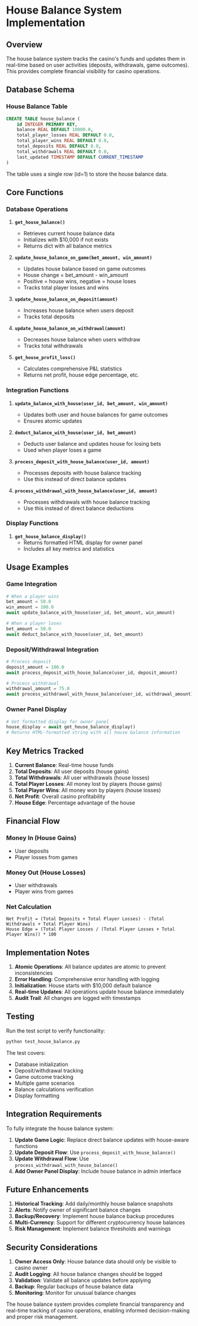 # House Balance System Implementation

## Overview
The house balance system tracks the casino's funds and updates them in real-time based on user activities (deposits, withdrawals, game outcomes). This provides complete financial visibility for casino operations.

## Database Schema

### House Balance Table
```sql
CREATE TABLE house_balance (
    id INTEGER PRIMARY KEY,
    balance REAL DEFAULT 10000.0,
    total_player_losses REAL DEFAULT 0.0,
    total_player_wins REAL DEFAULT 0.0,
    total_deposits REAL DEFAULT 0.0,
    total_withdrawals REAL DEFAULT 0.0,
    last_updated TIMESTAMP DEFAULT CURRENT_TIMESTAMP
)
```

The table uses a single row (id=1) to store the house balance data.

## Core Functions

### Database Operations

1. **`get_house_balance()`**
   - Retrieves current house balance data
   - Initializes with $10,000 if not exists
   - Returns dict with all balance metrics

2. **`update_house_balance_on_game(bet_amount, win_amount)`**
   - Updates house balance based on game outcomes
   - House change = bet_amount - win_amount
   - Positive = house wins, negative = house loses
   - Tracks total player losses and wins

3. **`update_house_balance_on_deposit(amount)`**
   - Increases house balance when users deposit
   - Tracks total deposits

4. **`update_house_balance_on_withdrawal(amount)`**
   - Decreases house balance when users withdraw
   - Tracks total withdrawals

5. **`get_house_profit_loss()`**
   - Calculates comprehensive P&L statistics
   - Returns net profit, house edge percentage, etc.

### Integration Functions

1. **`update_balance_with_house(user_id, bet_amount, win_amount)`**
   - Updates both user and house balances for game outcomes
   - Ensures atomic updates

2. **`deduct_balance_with_house(user_id, bet_amount)`**
   - Deducts user balance and updates house for losing bets
   - Used when player loses a game

3. **`process_deposit_with_house_balance(user_id, amount)`**
   - Processes deposits with house balance tracking
   - Use this instead of direct balance updates

4. **`process_withdrawal_with_house_balance(user_id, amount)`**
   - Processes withdrawals with house balance tracking
   - Use this instead of direct balance deductions

### Display Functions

1. **`get_house_balance_display()`**
   - Returns formatted HTML display for owner panel
   - Includes all key metrics and statistics

## Usage Examples

### Game Integration
```python
# When a player wins
bet_amount = 50.0
win_amount = 100.0
await update_balance_with_house(user_id, bet_amount, win_amount)

# When a player loses
bet_amount = 50.0
await deduct_balance_with_house(user_id, bet_amount)
```

### Deposit/Withdrawal Integration
```python
# Process deposit
deposit_amount = 100.0
await process_deposit_with_house_balance(user_id, deposit_amount)

# Process withdrawal
withdrawal_amount = 75.0
await process_withdrawal_with_house_balance(user_id, withdrawal_amount)
```

### Owner Panel Display
```python
# Get formatted display for owner panel
house_display = await get_house_balance_display()
# Returns HTML-formatted string with all house balance information
```

## Key Metrics Tracked

1. **Current Balance**: Real-time house funds
2. **Total Deposits**: All user deposits (house gains)
3. **Total Withdrawals**: All user withdrawals (house losses)
4. **Total Player Losses**: All money lost by players (house gains)
5. **Total Player Wins**: All money won by players (house losses)
6. **Net Profit**: Overall casino profitability
7. **House Edge**: Percentage advantage of the house

## Financial Flow

### Money In (House Gains)
- User deposits
- Player losses from games

### Money Out (House Losses)
- User withdrawals
- Player wins from games

### Net Calculation
```
Net Profit = (Total Deposits + Total Player Losses) - (Total Withdrawals + Total Player Wins)
House Edge = (Total Player Losses / (Total Player Losses + Total Player Wins)) * 100
```

## Implementation Notes

1. **Atomic Operations**: All balance updates are atomic to prevent inconsistencies
2. **Error Handling**: Comprehensive error handling with logging
3. **Initialization**: House starts with $10,000 default balance
4. **Real-time Updates**: All operations update house balance immediately
5. **Audit Trail**: All changes are logged with timestamps

## Testing

Run the test script to verify functionality:
```bash
python test_house_balance.py
```

The test covers:
- Database initialization
- Deposit/withdrawal tracking
- Game outcome tracking
- Multiple game scenarios
- Balance calculations verification
- Display formatting

## Integration Requirements

To fully integrate the house balance system:

1. **Update Game Logic**: Replace direct balance updates with house-aware functions
2. **Update Deposit Flow**: Use `process_deposit_with_house_balance()`
3. **Update Withdrawal Flow**: Use `process_withdrawal_with_house_balance()`
4. **Add Owner Panel Display**: Include house balance in admin interface

## Future Enhancements

1. **Historical Tracking**: Add daily/monthly house balance snapshots
2. **Alerts**: Notify owner of significant balance changes
3. **Backup/Recovery**: Implement house balance backup procedures
4. **Multi-Currency**: Support for different cryptocurrency house balances
5. **Risk Management**: Implement balance thresholds and warnings

## Security Considerations

1. **Owner Access Only**: House balance data should only be visible to casino owner
2. **Audit Logging**: All house balance changes should be logged
3. **Validation**: Validate all balance updates before applying
4. **Backup**: Regular backups of house balance data
5. **Monitoring**: Monitor for unusual balance changes

The house balance system provides complete financial transparency and real-time tracking of casino operations, enabling informed decision-making and proper risk management.
